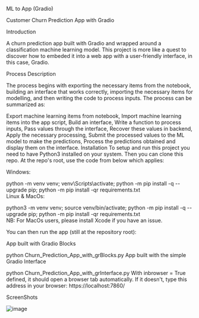
ML to App (Gradio)

Customer Churn Prediction App with Gradio

Introduction

A churn prediction app built with Gradio and wrapped around a classification machine learning model. This project is more like a quest to discover how to embeded it into a web app with a user-friendly interface, in this case, Gradio. 

Process Description

The process begins with exporting the necessary items from the notebook, building an interface that works correctly, importing the necessary items for modelling, and then writing the code to process inputs. The process can be summarized as:

Export machine learning items from notebook,
Import machine learning items into the app script,
Build an interface,
Write a function to process inputs,
Pass values through the interface,
Recover these values in backend,
Apply the necessary processing,
Submit the processed values to the ML model to make the predictions,
Process the predictions obtained and display them on the interface.
Installation
To setup and run this project you need to have Python3 installed on your system. Then you can clone this repo. At the repo's root, use the code from below which applies:

Windows:

  python -m venv venv; venv\Scripts\activate; python -m pip install -q --upgrade pip; python -m pip install -qr requirements.txt  
Linux & MacOs:

  python3 -m venv venv; source venv/bin/activate; python -m pip install -q --upgrade pip; python -m pip install -qr requirements.txt  
NB: For MacOs users, please install Xcode if you have an issue.

You can then run the app (still at the repository root):

App built with Gradio Blocks

  python Churn_Prediction_App_with_grBlocks.py
App built with the simple Gradio Interface

  python Churn_Prediction_App_with_grInterface.py
With inbrowser = True defined, it should open a browser tab automatically. If it doesn't, type this address in your browser: https://localhost:7860/

ScreenShots

![image](https://user-images.githubusercontent.com/106823333/211617384-aff735d1-561f-4672-b6dc-e9cae4c56a10.png)

